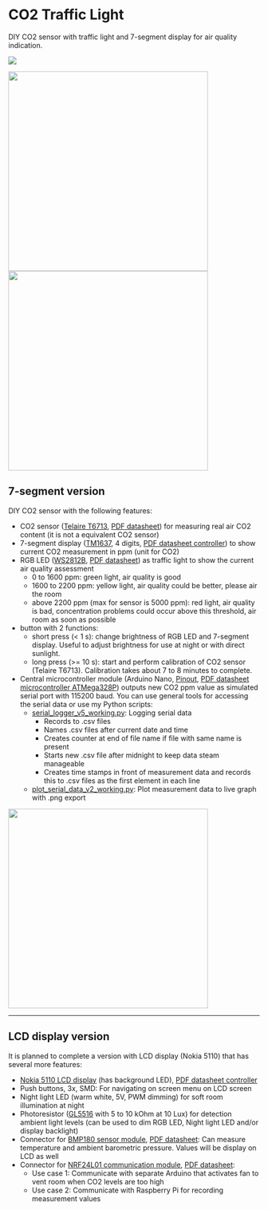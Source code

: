 # CO2 Traffic Light
DIY CO2 sensor with traffic light and 7-segment display for air quality indication.

<img src="https://github.com/Alasterer/CO2_traffic_light_7_segment/blob/main/CO2_traffic_light_7-segment_version_FRONT.jpg">
<p float="left">
 <img src="https://github.com/Alasterer/CO2_traffic_light_7_segment/blob/main/CO2_traffic_light_7-segment_version_BACK.jpg" width="400"/>
 <img src="https://github.com/Alasterer/CO2_traffic_light_7_segment/blob/main/CO2_traffic_light_7-segment_version_INTERNALS.jpg" width="400"/>
</p>

## 7-segment version

DIY CO2 sensor with the following features:
  * CO2 sensor ([Telaire T6713](https://www.14core.com/wiring-the-telaire-t6713-t67xx-a-carbon-dioxide-co2-sensor/amp), [PDF datasheet](https://www.mouser.com/pdfDocs/AAS-916-142A-Telaire-T67xx-CO2-Sensor-022719-web.pdf)) for measuring real air CO2 content (it is not a equivalent CO2 sensor)
  * 7-segment display ([TM1637](https://www.makerguides.com/tm1637-arduino-tutorial), 4 digits, [PDF datasheet controller](https://www.mcielectronics.cl/website_MCI/static/documents/Datasheet_TM1637.pdf)) to show current CO2 measurement in ppm (unit for CO2)
  * RGB LED ([WS2812B](https://www.mschoeffler.de/2017/08/24/how-to-control-an-led-pixel-strip-ws2812b-with-an-arduino-and-the-fastled-library), [PDF datasheet](https://cdn-shop.adafruit.com/datasheets/WS2812B.pdf)) as traffic light to show the current air quality assessment
    * 0 to 1600 ppm: green light, air quality is good
    * 1600 to 2200 ppm: yellow light, air quality could be better, please air the room
    * above 2200 ppm (max for sensor is 5000 ppm): red light, air quality is bad, concentration problems could occur above this threshold, air room as soon as possible
  * button with 2 functions:
    * short press (< 1 s): change brightness of RGB LED and 7-segment display. Useful to adjust brightness for use at night or with direct sunlight.
    * long press (>= 10 s): start and perform calibration of CO2 sensor (Telaire T6713). Calibration takes about 7 to 8 minutes to complete.
  * Central microcontroller module (Arduino Nano, [Pinout](https://i.pinimg.com/originals/c4/87/21/c487213e9081fb0050878a02304e5693.png), [PDF datasheet microcontroller ATMega328P](http://ww1.microchip.com/downloads/en/DeviceDoc/Atmel-7810-Automotive-Microcontrollers-ATmega328P_Datasheet.pdf)) outputs new CO2 ppm value as simulated serial port with 115200 baud. You can use general tools for accessing the serial data or use my Python scripts:
    * [serial_logger_v5_working.py](https://github.com/Alasterer/CO2_traffic_light_7_segment/blob/main/serial_logger_v5_working.py): Logging serial data
      * Records to .csv files
      * Names .csv files after current date and time
      * Creates counter at end of file name if file with same name is present
      * Starts new .csv file after midnight to keep data steam manageable
      * Creates time stamps in front of measurement data and records this to .csv files as the first element in each line
    * [plot_serial_data_v2_working.py](https://github.com/Alasterer/CO2_traffic_light_7_segment/blob/main/plot_serial_data_v2_working.py): Plot measurement data to live graph with .png export

<img src="https://github.com/Alasterer/CO2_traffic_light_7_segment/blob/main/7-seg_version_V1_block_diagram.png" width="400"/>

---

## LCD display version

It is planned to complete a version with LCD display (Nokia 5110) that has several more features:
  * [Nokia 5110 LCD display](https://learn.sparkfun.com/tutorials/graphic-lcd-hookup-guide) (has background LED), [PDF datasheet controller](https://www.sparkfun.com/datasheets/LCD/Monochrome/Nokia5110.pdf)
  * Push buttons, 3x, SMD: For navigating on screen menu on LCD screen
  * Night light LED (warm white, 5V, PWM dimming) for soft room illumination at night
  * Photoresistor ([GL5516](http://static.cactus.io/img/sensors/light/ldr/ldr-circuit.jpg) with 5 to 10 kOhm at 10 Lux) for detection ambient light levels (can be used to dim RGB LED, Night light LED and/or display backlight)
  * Connector for [BMP180 sensor module](http://www.esp8266learning.com/wemos-mini-bmp180-shield.php), [PDF datasheet](https://cdn-shop.adafruit.com/datasheets/BST-BMP180-DS000-09.pdf): Can measure temperature and ambient barometric pressure. Values will be display on LCD as well
  * Connector for [NRF24L01 communication module](https://lastminuteengineers.com/nrf24l01-arduino-wireless-communication/), [PDF datasheet](https://www.sparkfun.com/datasheets/Components/SMD/nRF24L01Pluss_Preliminary_Product_Specification_v1_0.pdf):
    * Use case 1: Communicate with separate Arduino that activates fan to vent room when CO2 levels are too high
    * Use case 2: Communicate with Raspberry Pi for recording measurement values
